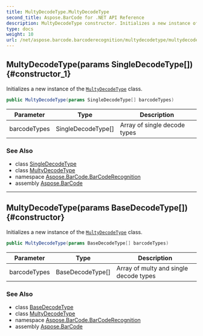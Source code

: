 ```yaml
---
title: MultyDecodeType.MultyDecodeType
second_title: Aspose.BarCode for .NET API Reference
description: MultyDecodeType constructor. Initializes a new instance of the MultyDecodeType class
type: docs
weight: 10
url: /net/aspose.barcode.barcoderecognition/multydecodetype/multydecodetype/
---
```

## MultyDecodeType(params SingleDecodeType[]) {#constructor_1}

Initializes a new instance of the [`MultyDecodeType`](../) class.

```csharp
public MultyDecodeType(params SingleDecodeType[] barcodeTypes)
```

| Parameter | Type | Description |
| --- | --- | --- |
| barcodeTypes | SingleDecodeType[] | Array of single decode types |

### See Also

* class [SingleDecodeType](../../singledecodetype/)
* class [MultyDecodeType](../)
* namespace [Aspose.BarCode.BarCodeRecognition](../../multydecodetype/)
* assembly [Aspose.BarCode](../../../)

---

## MultyDecodeType(params BaseDecodeType[]) {#constructor}

Initializes a new instance of the [`MultyDecodeType`](../) class.

```csharp
public MultyDecodeType(params BaseDecodeType[] barcodeTypes)
```

| Parameter | Type | Description |
| --- | --- | --- |
| barcodeTypes | BaseDecodeType[] | Array of multy and single decode types |

### See Also

* class [BaseDecodeType](../../basedecodetype/)
* class [MultyDecodeType](../)
* namespace [Aspose.BarCode.BarCodeRecognition](../../multydecodetype/)
* assembly [Aspose.BarCode](../../../)


